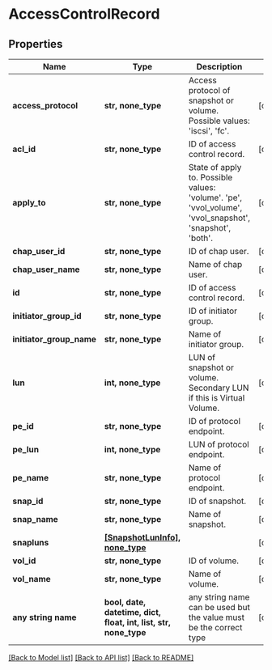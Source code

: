 # AccessControlRecord


## Properties
Name | Type | Description | Notes
------------ | ------------- | ------------- | -------------
**access_protocol** | **str, none_type** | Access protocol of snapshot or volume. Possible values: &#39;iscsi&#39;, &#39;fc&#39;. | [optional] 
**acl_id** | **str, none_type** | ID of access control record. | [optional] 
**apply_to** | **str, none_type** | State of apply to. Possible values: &#39;volume&#39;. &#39;pe&#39;, &#39;vvol_volume&#39;, &#39;vvol_snapshot&#39;, &#39;snapshot&#39;, &#39;both&#39;. | [optional] 
**chap_user_id** | **str, none_type** | ID of chap user. | [optional] 
**chap_user_name** | **str, none_type** | Name of chap user. | [optional] 
**id** | **str, none_type** | ID of access control record. | [optional] 
**initiator_group_id** | **str, none_type** | ID of initiator group. | [optional] 
**initiator_group_name** | **str, none_type** | Name of initiator group. | [optional] 
**lun** | **int, none_type** | LUN of snapshot or volume. Secondary LUN if this is Virtual Volume. | [optional] 
**pe_id** | **str, none_type** | ID of protocol endpoint. | [optional] 
**pe_lun** | **int, none_type** | LUN of protocol endpoint. | [optional] 
**pe_name** | **str, none_type** | Name of protocol endpoint. | [optional] 
**snap_id** | **str, none_type** | ID of snapshot. | [optional] 
**snap_name** | **str, none_type** | Name of snapshot. | [optional] 
**snapluns** | [**[SnapshotLunInfo], none_type**](SnapshotLunInfo.md) |  | [optional] 
**vol_id** | **str, none_type** | ID of volume. | [optional] 
**vol_name** | **str, none_type** | Name of volume. | [optional] 
**any string name** | **bool, date, datetime, dict, float, int, list, str, none_type** | any string name can be used but the value must be the correct type | [optional]

[[Back to Model list]](../README.md#documentation-for-models) [[Back to API list]](../README.md#documentation-for-api-endpoints) [[Back to README]](../README.md)


